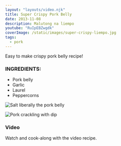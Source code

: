 ```yaml
---
layout: "layouts/video.njk"
title: Super Crispy Pork Belly
date: 2013-11-08
description: Malutong na liempo
youtube: "RuIpEBZwgdk"
coverImage: /static/images/super-crispy-liempo.jpg
tags:
  - pork
---
```


Easy to make crispy pork belly recipe!

### INGREDIENTS:
* Pork belly
* Garlic
* Laurel
* Peppercorns

![Salt liberally the pork belly](/static/images/pork-belly-fresh.jpg?nf_resize=fit&w=960)

![Pork crackling with dip](/static/images/crispy-pork-belly-plated.jpg?nf_resize=fit&w=960)

### Video
Watch and cook-along with the video recipe.


